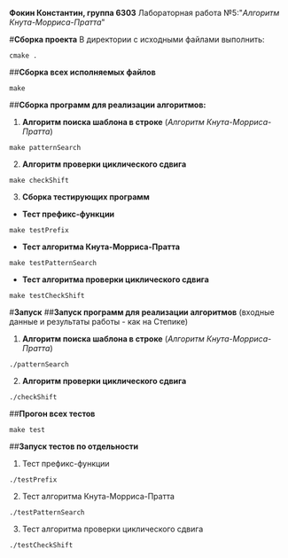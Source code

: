 **Фокин Константин, группа 6303** Лабораторная работа №5:"*Алгоритм Кнута-Морриса-Пратта*"

#**Сборка проекта**
В директории с исходными файлами выполнить:

```
cmake .
```
##**Сборка всех исполняемых файлов**

```
make
```
##**Сборка программ для реализации алгоритмов:**
1. **Алгоритм поиска шаблона в строке** (*Алгоритм Кнута-Морриса-Пратта*)

```
make patternSearch
```
2. **Алгоритм проверки циклического сдвига**

```
make checkShift
```
3. **Сборка тестирующих программ**
+ **Тест префикс-функции**

```
make testPrefix
```
+ **Тест алгоритма Кнута-Морриса-Пратта**

```
make testPatternSearch
```
+ **Тест алгоритма проверки циклического сдвига**

```
make testCheckShift
```
#**Запуск**
##**Запуск программ для реализации алгоритмов**
(входные данные и результаты работы - как на Степике)

1. **Алгоритм поиска шаблона в строке** (*Алгоритм Кнута-Морриса-Пратта*)

```
./patternSearch
```
2. **Алгоритм проверки циклического сдвига**

```
./checkShift
```
##**Прогон всех тестов**

```
make test
```
##**Запуск тестов по отдельности**
1. Тест префикс-функции

```
./testPrefix
```
2. Тест алгоритма Кнута-Морриса-Пратта

```
./testPatternSearch
```
3. Тест алгоритма проверки циклического сдвига

```
./testCheckShift
```
